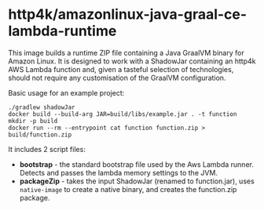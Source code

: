 # http4k/amazonlinux-java-graal-ce-lambda-runtime

This image builds a runtime ZIP file containing a Java GraalVM binary for Amazon Linux. It is designed to work with a ShadowJar containing an http4k AWS Lambda function and, given a tasteful selection of technologies, should not require any customisation of the GraalVM configuration.

Basic usage for an example project:
```shell
./gradlew shadowJar
docker build --build-arg JAR=build/libs/example.jar . -t function
mkdir -p build
docker run --rm --entrypoint cat function function.zip > build/function.zip
```

It includes 2 script files:
- **bootstrap** - the standard bootstrap file used by the Aws Lambda runner. Detects and passes the lambda memory settings to the JVM.
- **packageZip** - takes the input ShadowJar (renamed to function.jar), uses `native-image` to create a native binary, and creates the function.zip package. 
